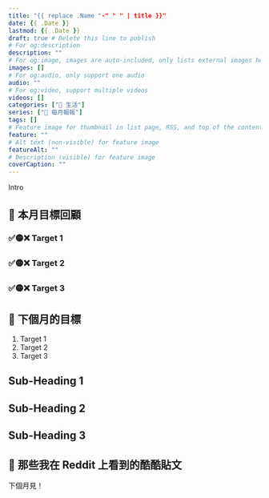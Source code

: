 ```yaml
---
title: "{{ replace .Name "-" " " | title }}"
date: {{ .Date }}
lastmod: {{ .Date }}
draft: true # Delete this line to publish
# For og:description
description: ""
# For og:image, images are auto-included, only lists external images here
images: []
# For og:audio, only support one audio
audio: ""
# For og:video, support multiple videos
videos: []
categories: ["🍫 生活"]
series: ["📰 每月報報"]
tags: []
# Feature image for thumbnail in list page, RSS, and top of the content
feature: ""
# Alt text (non-visible) for feature image
featureAlt: ""
# Description (visible) for feature image
coverCaption: ""
---
```


Intro

## 🎯 本月目標回顧

### ✅🟡❌ Target 1

### ✅🟡❌ Target 2

### ✅🟡❌ Target 3

## 🎯 下個月的目標

1. Target 1
2. Target 2
3. Target 3

## Sub-Heading 1

## Sub-Heading 2

## Sub-Heading 3

## 👻 那些我在 Reddit 上看到的酷酷貼文



> 

下個月見！
